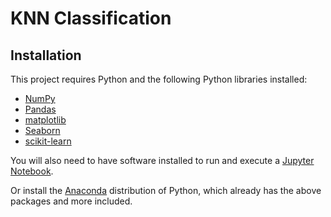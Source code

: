 # KNN Classification
## Installation 
This project requires Python and the following Python libraries installed:

- [NumPy](http://www.numpy.org/)
- [Pandas](http://pandas.pydata.org/)
- [matplotlib](http://matplotlib.org/)
- [Seaborn](https://seaborn.pydata.org/)
- [scikit-learn](http://scikit-learn.org/stable/)  

You will also need to have software installed to run and execute a [Jupyter Notebook](http://jupyter.org/install.html).  

Or install the [Anaconda](https://www.anaconda.com/download/) distribution of Python, which already has the above packages and more included. 

